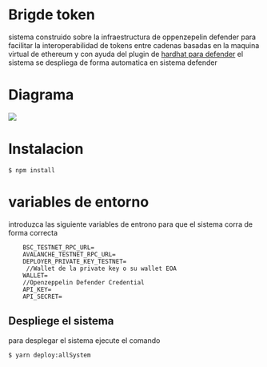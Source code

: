 # Brigde token

sistema construido sobre la infraestructura de oppenzepelin defender para facilitar la interoperabilidad de tokens entre cadenas basadas en la maquina virtual de ethereum y con ayuda del plugin de [hardhat para defender](https://github.com/asmel2020/hardhat-openzeppelin-defender) el sistema se despliega de forma automatica en sistema defender

# Diagrama

![](https://gateway.pinata.cloud/ipfs/QmdAwoX5tmS1EHDfgYurD5iyLjKtqfU7f2wJBviHiQ7VGX)
# Instalacion

`$ npm install`

# variables de entorno

introduzca las siguiente variables de entrono para que el sistema corra de forma correcta

		BSC_TESTNET_RPC_URL=
		AVALANCHE_TESTNET_RPC_URL=
		DEPLOYER_PRIVATE_KEY_TESTNET=
		 //Wallet de la private key o su wallet EOA
		WALLET=
		//Openzeppelin Defender Credential
		API_KEY=
		API_SECRET=

## Despliege el sistema

para desplegar el sistema ejecute el comando 

`$ yarn deploy:allSystem`